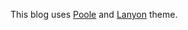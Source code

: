 This blog uses [Poole](https://github.com/poole/poole) and [Lanyon](https://github.com/poole/lanyon) theme.
